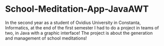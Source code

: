 # School-Meditation-App-JavaAWT
In the second year as a student of Ovidius University in Constanta, Informatics, at the end of the first semester I had to do a project in teams of two, in Java with a graphic interface! The project is about the generation and management of school meditations!
